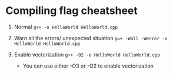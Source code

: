 # Compiling flag cheatsheet

1. Normal 
`g++ -o HelloWorld HelloWorld.cpp`

2. Warn all the errors/ unexpected situation 
`g=+ -Wall -Werror -o HelloWorld HelloWorld.cpp`

3. Enable vectorization
`g++ -O2 -o HelloWorld HelloWorld.cpp`
    - You can use either -O3 or -O2 to enable vectorization 